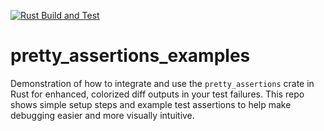 [![Rust Build and Test](https://github.com/DigitalDevBlog/pretty_assertions_examples/actions/workflows/rust_build_test.yml/badge.svg)](https://github.com/DigitalDevBlog/pretty_assertions_examples/actions/workflows/rust_build_test.yml)

# pretty_assertions_examples
Demonstration of how to integrate and use the `pretty_assertions` crate in Rust for enhanced, colorized diff outputs in your test failures. 
This repo shows simple setup steps and example test assertions to help make debugging easier and more visually intuitive.
